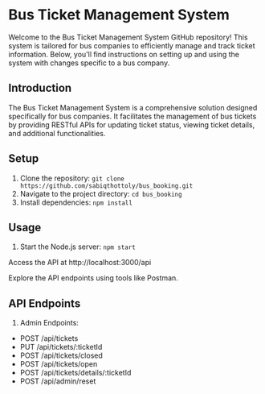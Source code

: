# Bus Ticket Management System

Welcome to the Bus Ticket Management System GitHub repository! This system is tailored for bus companies to efficiently manage and track ticket information. Below, you'll find instructions on setting up and using the system with changes specific to a bus company.


## Introduction

The Bus Ticket Management System is a comprehensive solution designed specifically for bus companies. It facilitates the management of bus tickets by providing RESTful APIs for updating ticket status, viewing ticket details, and additional functionalities.

## Setup

1. Clone the repository:
  ```git clone https://github.com/sabiqthottoly/bus_booking.git```
2. Navigate to the project directory:
  ```cd bus_booking```
3. Install dependencies:
  ```npm install```

## Usage
1. Start the Node.js server:
    ```npm start```

Access the API at http://localhost:3000/api

Explore the API endpoints using tools like Postman.

## API Endpoints

1. Admin Endpoints:
  * POST /api/tickets
  * PUT  /api/tickets/:ticketId
  * POST /api/tickets/closed
  * POST /api/tickets/open
  * POST /api/tickets/details/:ticketId
  * POST /api/admin/reset

  


